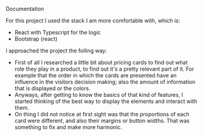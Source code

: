 Documentation

For this project I used the stack I am more comfortable with, which is:

- React with Typescript for the logic
- Bootstrap (react)

I approached the project the folling way:

- First of all I researched a little bit about pricing cards to find out what role they play in a product, to find out it's a pretty relevant part of it. For example that the order in which the cards are presented have an influence in the visitors decision making; also the amount of information that is displayed or the colors.
- Anyways, after getting to know the basics of that kind of features, I started thinking of the best way to display the elements and interact with them.
- On thing I did not notice at first sight was that the proportions of each card were different, and also their margins or button widths. That was something to fix and make more harmonic.

